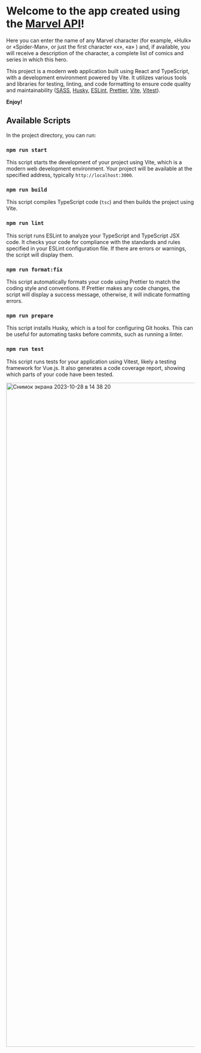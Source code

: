 # Welcome to the app created using the [Marvel API](https://developer.marvel.com/)!

Here you can enter the name of any Marvel character (for example, «Hulk» or «Spider-Man», or just the first character «x», «a» ) and, if available, you will receive a description of the character, a complete list of comics and series in which this hero.

This project is a modern web application built using React and TypeScript, with a development environment powered by Vite. It utilizes various tools and libraries for testing, linting, and code formatting to ensure code quality and maintainability ([SASS](https://sass-lang.com/), [Husky](https://typicode.github.io/husky/), [ESLint](https://eslint.org/), [Prettier](https://prettier.io/), [Vite](https://vitejs.dev/), [Vitest](https://vitest.dev/)).

**Enjoy!**

## Available Scripts

In the project directory, you can run:

### `npm run start`

This script starts the development of your project using Vite, which is a modern web development environment. Your project will be available at the specified address, typically `http://localhost:3000`.

### `npm run build`

This script compiles TypeScript code (`tsc`) and then builds the project using Vite.

### `npm run lint`

This script runs ESLint to analyze your TypeScript and TypeScript JSX code. It checks your code for compliance with the standards and rules specified in your ESLint configuration file. If there are errors or warnings, the script will display them.


### `npm run format:fix`

This script automatically formats your code using Prettier to match the coding style and conventions. If Prettier makes any code changes, the script will display a success message, otherwise, it will indicate formatting errors.

### `npm run prepare`

This script installs Husky, which is a tool for configuring Git hooks. This can be useful for automating tasks before commits, such as running a linter.

### `npm run test`

This script runs tests for your application using Vitest, likely a testing framework for Vue.js. It also generates a code coverage report, showing which parts of your code have been tested.

<img width="1772" alt="Снимок экрана 2023-10-28 в 14 38 20" src="https://github.com/kotangenss/rss-react/assets/61937290/8ad7f44d-51c0-466b-85ee-274e35091c52">
